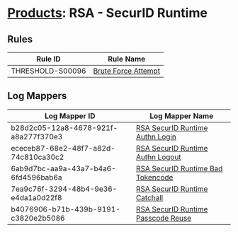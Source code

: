 # [Products](README.md): RSA - SecurID Runtime

## Rules

|Rule ID|Rule Name|
|----|----|
|THRESHOLD-S00096|[Brute Force Attempt](../rules/THRESHOLD-S00096.md)|


## Log Mappers

|Log Mapper ID|Log Mapper Name|
|----|----|
|b28d2c05-12a8-4678-921f-a8a277f370e3|[RSA SecurID Runtime Authn Login](../mappings/b28d2c05-12a8-4678-921f-a8a277f370e3.md)|
|ececeb87-68e2-48f7-a82d-74c810ca30c2|[RSA SecurID Runtime Authn Logout](../mappings/ececeb87-68e2-48f7-a82d-74c810ca30c2.md)|
|6ab9d7bc-aa9a-43a7-b4a6-6fd4596bab6a|[RSA SecurID Runtime Bad Tokencode](../mappings/6ab9d7bc-aa9a-43a7-b4a6-6fd4596bab6a.md)|
|7ea9c76f-3294-48b4-9e36-e4da1a0d22f8|[RSA SecurID Runtime Catchall](../mappings/7ea9c76f-3294-48b4-9e36-e4da1a0d22f8.md)|
|b4076906-b71b-439b-9191-c3820e2b5086|[RSA SecurID Runtime Passcode Reuse](../mappings/b4076906-b71b-439b-9191-c3820e2b5086.md)|


